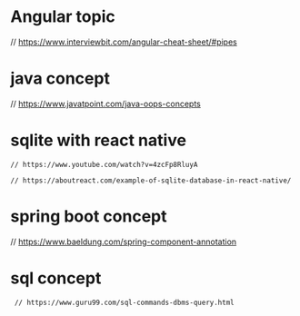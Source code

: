 # Angular topic 
  // https://www.interviewbit.com/angular-cheat-sheet/#pipes

# java concept 
   //   https://www.javatpoint.com/java-oops-concepts

# sqlite with react native 
    // https://www.youtube.com/watch?v=4zcFp8RluyA

    // https://aboutreact.com/example-of-sqlite-database-in-react-native/

# spring boot concept 
   // https://www.baeldung.com/spring-component-annotation

#     sql concept 
     // https://www.guru99.com/sql-commands-dbms-query.html

     
   

